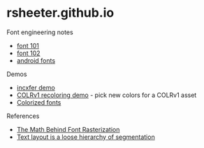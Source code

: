 # rsheeter.github.io

Font engineering notes

* [font 101](/font101)
* [font 102](/font102)
* [android fonts](/android_fonts)

Demos

* [incxfer demo](/incxfer_demo)
* [COLRv1 recoloring demo](/recolor) - pick new colors for a COLRv1 asset
* [Colorized fonts](/colorize)

References

* [The Math Behind Font Rasterization](https://youtu.be/LaYPoMPRSlk)
* [Text layout is a loose hierarchy of segmentation](https://raphlinus.github.io/text/2020/10/26/text-layout.html)


